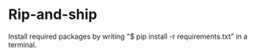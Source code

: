 # Rip-and-ship

Install required packages by writing 
"$ pip install -r requirements.txt" in a terminal.

